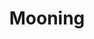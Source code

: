 ---
title: Mooning
crosslinks:
- holdthemoan
- LifeisABeach
- LifeIsABeach
- KatyaClover
- DakotaSkye
- FlashingGirls
- ThatPerfectAss
- IrinaBuromskih
---